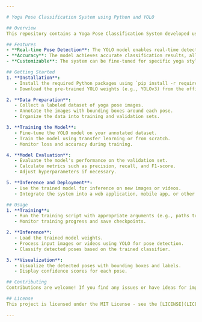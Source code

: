 ```yaml
---

# Yoga Pose Classification System using Python and YOLO

## Overview
This repository contains a Yoga Pose Classification System developed using Python and the YOLO (You Only Look Once) model. The system is designed to recognize and classify various yoga poses from images or videos.

## Features
- **Real-time Pose Detection**: The YOLO model enables real-time detection of yoga poses, making it suitable for live video streams or recorded videos.
- **Accuracy**: The model achieves accurate classification results, allowing users to identify different asanas with confidence.
- **Customizable**: The system can be fine-tuned for specific yoga styles or individual poses by adjusting the training data and model parameters.

## Getting Started
1. **Installation**:
   - Install the required Python packages using `pip install -r requirements.txt`.
   - Download the pre-trained YOLO weights (e.g., YOLOv3) from the official repository.

2. **Data Preparation**:
   - Collect a labeled dataset of yoga pose images.
   - Annotate the images with bounding boxes around each pose.
   - Organize the data into training and validation sets.

3. **Training the Model**:
   - Fine-tune the YOLO model on your annotated dataset.
   - Train the model using transfer learning or from scratch.
   - Monitor loss and accuracy during training.

4. **Model Evaluation**:
   - Evaluate the model's performance on the validation set.
   - Calculate metrics such as precision, recall, and F1-score.
   - Adjust hyperparameters if necessary.

5. **Inference and Deployment**:
   - Use the trained model for inference on new images or videos.
   - Integrate the system into a web application, mobile app, or other platforms.

## Usage
1. **Training**:
   - Run the training script with appropriate arguments (e.g., paths to data, model configuration, and weights).
   - Monitor training progress and save checkpoints.

2. **Inference**:
   - Load the trained model weights.
   - Process input images or videos using YOLO for pose detection.
   - Classify detected poses based on the trained classifier.

3. **Visualization**:
   - Visualize the detected poses with bounding boxes and labels.
   - Display confidence scores for each pose.

## Contributing
Contributions are welcome! If you find any issues or have ideas for improvements, feel free to open an issue or submit a pull request.

## License
This project is licensed under the MIT License - see the [LICENSE](LICENSE) file for details.

---
```

